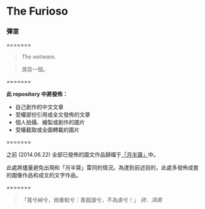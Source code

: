 <h1>The Furioso</h1> <h3>彈室</h3>

=======

> *The wetware*.

> 濕貨一個。

=======

**此 repository 中將發佈：**

* 自己創作的中文文章
* 受權部份引用或全文發佈的文章
* 個人拍攝、繪製或創作的圖片
* 受權截取或全圖轉載的圖片

=======

之前 (2014.06.22) 全部已發佈的圖文作品歸檔于[「月半齋」](http://bye.im/wkd/)中。

此處將儘量避免出現和「月半齋」雷同的情況。為達到前述目的，此處多發佈成套的圖像作品和成文的文字作品。

=======

> 「寬兮綽兮，猗重較兮：善戲謔兮，不為虐兮！」
*詩．淇奧*
